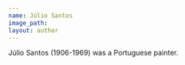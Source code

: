 ```yaml
---
name: Júlio Santos
image_path:
layout: author
---
```

Júlio Santos (1906-1969) was a Portuguese painter.
